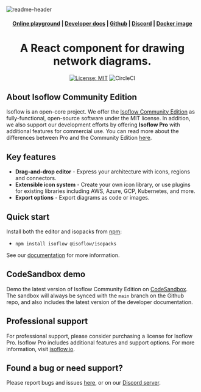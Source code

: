 ![readme-header](https://user-images.githubusercontent.com/1769678/223572353-788d5d38-cd28-40fa-96cd-9d29226f7e4b.png)

<h4 align="center">
  <a href="https://isoflow.io/app">Online playground</a> |
  <a href="https://isoflow.io/docs">Developer docs</a> |
  <a href="https://github.com/markmanx/isoflow">Github</a> |
  <a href="https://discord.gg/QYPkvZth7D">Discord</a> |
  <a href="https://hub.docker.com/r/markmanx/isoflow/tags">Docker image</a>
</h4>

<div align="center">
    <h1>A React component for drawing network diagrams.</h1>
</div>

<div align="center">

[![License: MIT](https://img.shields.io/badge/License-MIT-yellow.svg)](https://opensource.org/licenses/MIT)
![CircleCI](https://circleci.com/gh/markmanx/isoflow.svg?style=shield)

</div>

## About Isoflow Community Edition
Isoflow is an open-core project. We offer the [Isoflow Community Edition](https://github.com/markmanx/isoflow) as fully-functional, open-source software under the MIT license.  In addition, we also support our development efforts by offering **Isoflow Pro** with additional features for commercial use.  You can read more about the differences between Pro and the Community Edition [here](https://isoflow.io/pro-vs-community-edition).

## Key features
- **Drag-and-drop editor** - Express your architecture with icons, regions and connectors.
- **Extensible icon system** - Create your own icon library, or use plugins for existing libraries including AWS, Azure, GCP, Kubernetes, and more.
- **Export options** - Export diagrams as code or images.

## Quick start

Install both the editor and isopacks from [npm](https://www.npmjs.com/package/isoflow):

- `npm install isoflow @isoflow/isopacks`

See our [documentation](https://isoflow.io/docs) for more information.

## CodeSandbox demo
Demo the latest version of Isoflow Community Edition on [CodeSandbox](https://codesandbox.io/p/sandbox/github/markmanx/isoflow).  The sandbox will always be synced with the `main` branch on the Github repo, and also includes the latest version of the developer documentation.

## Professional support
For professional support, please consider purchasing a license for Isoflow Pro.  Isoflow Pro includes additional features and support options.  For more information, visit [isoflow.io](https://isoflow.io).

## Found a bug or need support?
Please report bugs and issues [here](https://github.com/markmanx/isoflow/issues), or on our [Discord server](https://discord.gg/QYPkvZth7D).